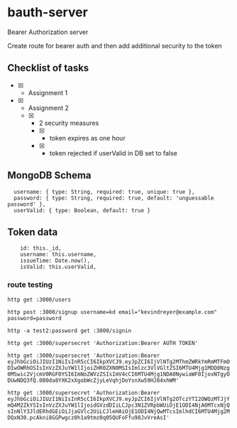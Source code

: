 # bauth-server
Bearer Authorization server

Create route for bearer auth and then add additional security to the token

## Checklist of tasks
- [x] - Assignment 1
- [x] - Assignment 2
  - [x] - 2 security measures
    - [x] - token expires as one hour
    - [x] - token rejected if userValid in DB set to false

## MongoDB Schema
```
  username: { type: String, required: true, unique: true },
  password: { type: String, required: true, default: 'unguessable password' },
  userValid: { type: Boolean, default: true }
```

## Token data
```
    id: this._id,
    username: this.username,
    issueTime: Date.now(),
    isValid: this.userValid,
```

### route testing
`http get :3000/users`

`http post :3000/signup username=kd email="kevindreyer@example.com" password=password`

`http -a test2:password get :3000/signin`

`http get :3000/supersecret 'Authorization:Bearer AUTH TOKEN'`

`http get :3000/supersecret 'Authorization:Bearer eyJhbGciOiJIUzI1NiIsInR5cCI6IkpXVCJ9.eyJpZCI6IjVlNTg2MThmZWRkYmRmMTFmODIwOWRhOSIsInVzZXJuYW1lIjoiZHR0ZXN0MSIsImlzc3VlVGltZSI6MTU4Mjg1MDQ0Nzg0MSwic2VjcmV0RGF0YSI6ImNoZWVzZSIsImV4cCI6MTU4Mjg1NDA0NywiaWF0IjoxNTgyODUwNDQ3fQ.0B0da8YXK2xXgobWcZjyLeVqhjDoYsnXw59HJ84xhWM'`

`http get :3000/supersecret 'Authorization:Bearer eyJhbGciOiJIUzI1NiIsInR5cCI6IkpXVCJ9.eyJpZCI6IjVlNTg2OTczYTI2OWQzMTJjYmQ4M2ZkYSIsInVzZXJuYW1lIjoidGVzdDIiLCJpc3N1ZVRpbWUiOjE1ODI4NjA0MTcxNjQsInNlY3JldERhdGEiOiJjaGVlc2UiLCJleHAiOjE1ODI4NjQwMTcsImlhdCI6MTU4Mjg2MDQxN30.pcAkni8GGPwgcz0h1a9tmz0q05QUFoFfu98JvVreAsI'`

